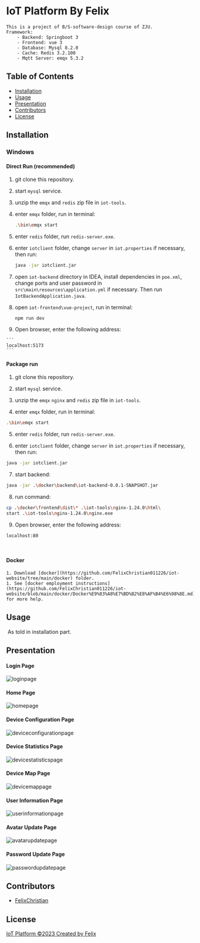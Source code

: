 # IoT Platform By Felix

```
This is a project of B/S-software-design course of ZJU.
Framework:
    - Backend: Springboot 3
    - Frontend: vue 3
    - Database: Mysql 8.2.0
    - Cache: Redis 3.2.100
    - Mqtt Server: emqx 5.3.2
```

## Table of Contents

- [Installation](#installation)
- [Usage](#usage)
- [Presentation](#presentation)
- [Contributors](#contributors)
- [License](#license)

## Installation

### Windows

#### Direct Run (recommended)

 1. git clone this repository.

 2. start `mysql` service.

 3. unzip the `emqx` and `redis` zip file in `iot-tools`.

 4. enter `emqx` folder, run in terminal:

    ```bash
    .\bin\emqx start
    ```

 5. enter `redis` folder, run `redis-server.exe`.

 6. enter `iotclient` folder, change `server` in `iot.properties` if necessary, then run:

    ```bash
    java -jar iotclient.jar
    ```

 7. open `iot-backend` directory in IDEA, install dependencies in `poe.xml`, change ports and user password in `src\main\resources\application.yml` if necessary. Then run `IotBackendApplication.java`.

 8. open `iot-frontend\vue-project`, run in terminal:

    ```
    npm run dev
    ```

 9.  Open browser, enter the following address:

    ```
    localhost:5173
    ```



#### Package run

1. git clone this repository.

2. start `mysql` service.

3. unzip the `emqx` `nginx` and `redis` zip file in `iot-tools`.

4. enter `emqx` folder, run in terminal:

```bash
.\bin\emqx start
```

5. enter `redis` folder, run `redis-server.exe`.

6. enter `iotclient` folder, change `server` in `iot.properties` if necessary, then run:

```bash
java -jar iotclient.jar
```

7. start backend:

```bash
java -jar .\docker\backend\iot-backend-0.0.1-SNAPSHOT.jar
```

8. run command:

```bash
cp .\docker\frontend\dist\* .\iot-tools\nginx-1.24.0\html\
start .\iot-tools\nginx-1.24.0\nginx.exe
```

9.  Open browser, enter the following address:

```
localhost:80
```


​    

#### Docker

	1. Download [docker](https://github.com/FelixChristian011226/iot-website/tree/main/docker) folder.
	1. See [docker employment instructions](https://github.com/FelixChristian011226/iot-website/blob/main/docker/Docker%E9%83%A8%E7%BD%B2%E8%AF%B4%E6%98%8E.md) for more help.



## Usage

​	As told in installation part.



## Presentation

#### Login Page

![loginpage](https://github.com/FelixChristian011226/iot-website/blob/main/report/images/loginpage.png?raw=true)

#### Home Page

![homepage](https://github.com/FelixChristian011226/iot-website/blob/main/report/images/homepage.png?raw=true)

#### Device Configuration Page

![deviceconfigurationpage](https://github.com/FelixChristian011226/iot-website/blob/main/report/images/deviceconfiguration.png?raw=true)

#### Device Statistics Page

![devicestatisticspage](https://github.com/FelixChristian011226/iot-website/blob/main/report/images/devicestatistics.png?raw=true)

#### Device Map Page

![devicemappage](https://github.com/FelixChristian011226/iot-website/blob/main/report/images/devicemap.png?raw=true)

#### User Information Page

![userinformationpage](https://github.com/FelixChristian011226/iot-website/blob/main/report/images/basicinformation.png?raw=true)

####  Avatar Update Page

![avatarupdatepage](https://github.com/FelixChristian011226/iot-website/blob/main/report/images/updateavatar.png?raw=true)

#### Password Update Page

![passwordupdatepage](https://github.com/FelixChristian011226/iot-website/blob/main/report/images/updatepassword.png?raw=true)

## Contributors

- [FelixChristian](https://github.com/FelixChristian011226)

## License

[IoT Platform ©2023 Created by Felix](https://github.com/FelixChristian011226/iot-website)
